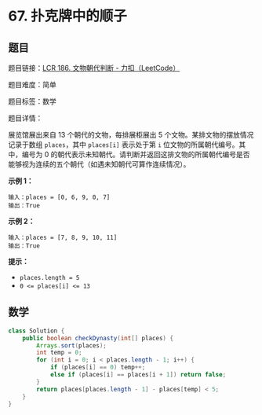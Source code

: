 # 67. 扑克牌中的顺子

## 题目

题目链接：[LCR 186. 文物朝代判断 - 力扣（LeetCode）](https://leetcode.cn/problems/bu-ke-pai-zhong-de-shun-zi-lcof/description/)

题目难度：简单

题目标签：数学

题目详情：

展览馆展出来自 13 个朝代的文物，每排展柜展出 5 个文物。某排文物的摆放情况记录于数组 `places`，其中 `places[i]` 表示处于第 `i` 位文物的所属朝代编号。其中，编号为 0 的朝代表示未知朝代。请判断并返回这排文物的所属朝代编号是否能够视为连续的五个朝代（如遇未知朝代可算作连续情况）。

**示例 1：**

```
输入：places = [0, 6, 9, 0, 7]
输出：True
```

**示例 2：**

```
输入：places = [7, 8, 9, 10, 11]
输出：True
```

**提示：**

- `places.length = 5`
- `0 <= places[i] <= 13`



## 数学

``` java
class Solution {
    public boolean checkDynasty(int[] places) {
        Arrays.sort(places);
        int temp = 0;
        for (int i = 0; i < places.length - 1; i++) {
            if (places[i] == 0) temp++;
            else if (places[i] == places[i + 1]) return false;
        }
        return places[places.length - 1] - places[temp] < 5;
    }
}
```